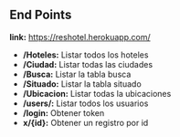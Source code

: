 ## End Points

**link:** https://reshotel.herokuapp.com/
- **/Hoteles:** Listar todos los hoteles
- **/Ciudad:** Listar todas las ciudades
- **/Busca:** Listar la tabla busca
- **/Situado:** Listar la tabla situado
- **/Ubicacion:** Listar todas la ubicaciones
- **/users/:** Listar todos los usuarios
- **/login:** Obtener token
- **x/{id}:** Obtener un registro por id
